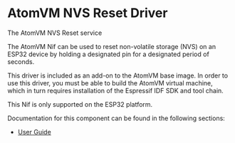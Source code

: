# AtomVM NVS Reset Driver

The AtomVM NVS Reset service

The AtomVM Nif can be used to reset non-volatile storage (NVS) on an ESP32 device by holding a designated pin for a designated period of seconds.

This driver is included as an add-on to the AtomVM base image.  In order to use this driver, you must be able to build the AtomVM virtual machine, which in turn requires installation of the Espressif IDF SDK and tool chain.

This Nif is only supported on the ESP32 platform.

Documentation for this component can be found in the following sections:

* [User Guide](markdown/nvs_reset.md)
